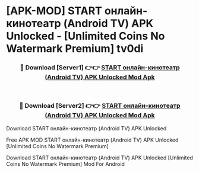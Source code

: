 # [APK-MOD] START  онлайн-кинотеатр (Android TV) APK Unlocked - [Unlimited Coins No Watermark Premium] tv0di



<div align="center">
<h3>🔴 Download [Server1] 👉👉 <a href="https://momento.my/?title=START__онлайн-кинотеатр_(Android_TV)_APK_Unlocked">START  онлайн-кинотеатр (Android TV) APK Unlocked Mod Apk</a></h3><br>

<h3>🔴 Download [Server2] 👉👉 <a href="https://momento.my/?title=START__онлайн-кинотеатр_(Android_TV)_APK_Unlocked">START  онлайн-кинотеатр (Android TV) APK Unlocked Mod Apk</a></h3>
</div>



Download START  онлайн-кинотеатр (Android TV) APK Unlocked 

Free APK MOD START  онлайн-кинотеатр (Android TV) APK Unlocked [Unlimited Coins No Watermark Premium]

Download START  онлайн-кинотеатр (Android TV) APK Unlocked [Unlimited Coins No Watermark Premium] Mod For Android
